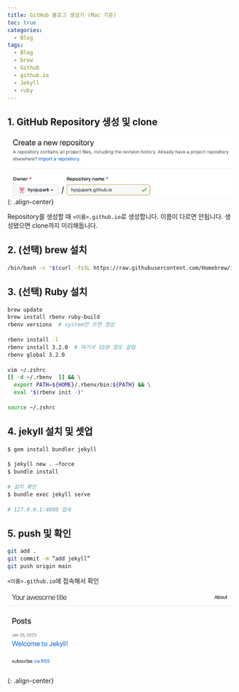 ```yaml
---
title: GitHub 블로그 생성기 (Mac 기준)
toc: true
categories:
  - Blog
tags:
  - Blog
  - brew
  - Github
  - github.io
  - Jekyll
  - ruby
---
```


## **1. GitHub Repository 생성 및 clone**

![](/assets/images/posts/2023-1-26-create-github-blog/img-1.png){: .align-center}

Repository를 생성할 때 `<이름>.github.io`로 생성합니다. 이름이 다르면 안됩니다. 생성됐으면 clone까지 미리해둡니다.

## **2. (선택) brew 설치**

```bash
/bin/bash -c "$(curl -fsSL https://raw.githubusercontent.com/Homebrew/install/HEAD/install.sh)"
```

## **3. (선택) Ruby 설치**

```bash
brew update
brew install rbenv ruby-build
rbenv versions  # system만 뜨면 정상

rbenv install -l
rbenv install 3.2.0  # 여기서 10분 정도 걸림
rbenv global 3.2.0

vim ~/.zshrc
[[ -d ~/.rbenv  ]] && \
  export PATH=${HOME}/.rbenv/bin:${PATH} && \
  eval "$(rbenv init -)"

source ~/.zshrc
```

## **4. jekyll 설치 및 셋업**

```bash
$ gem install bundler jekyll

$ jekyll new . —force
$ bundle install

# 설치 확인
$ bundle exec jekyll serve

# 127.0.0.1:4000 접속
```

## **5. push 및 확인**

```bash
git add .
git commit -m “add jekyll”
git push origin main
```

`<이름>.github.io`에 접속해서 확인

![](/assets/images/posts/2023-1-26-create-github-blog/img-2.png){: .align-center}
 